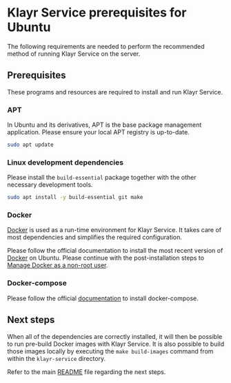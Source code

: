 # Klayr Service prerequisites for Ubuntu

The following requirements are needed to perform the recommended method of running Klayr Service on the server.

## Prerequisites

These programs and resources are required to install and run Klayr Service.

### APT

In Ubuntu and its derivatives, APT is the base package management application. Please ensure your local APT registry is up-to-date.

```bash
sudo apt update
```

### Linux development dependencies

Please install the `build-essential` package together with the other necessary development tools.

```bash
sudo apt install -y build-essential git make
```

### Docker

[Docker](https://www.docker.com/) is used as a run-time environment for Klayr Service. It takes care of most dependencies and simplifies the required configuration.

Please follow the official documentation to install the most recent version of [Docker](https://docs.docker.com/engine/install/ubuntu/) on Ubuntu. Please continue with the post-installation steps to [Manage Docker as a non-root user](https://docs.docker.com/engine/install/linux-postinstall/#manage-docker-as-a-non-root-user).

### Docker-compose

Please follow the official [documentation](https://docs.docker.com/compose/install/) to install docker-compose.

## Next steps

When all of the dependencies are correctly installed, it will then be possible to run pre-build Docker images with Klayr Service. It is also possible to build those images locally by executing the `make build-images` command from within the `klayr-service` directory.

Refer to the main [README](../README.md) file regarding the next steps.
